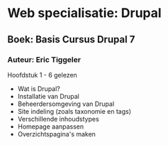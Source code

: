 # Web specialisatie: Drupal

## Boek: Basis Cursus Drupal 7
### Auteur: Eric Tiggeler

Hoofdstuk 1 - 6 gelezen
- Wat is Drupal?
- Installatie van Drupal
- Beheerdersomgeving van Drupal
- Site indeling (zoals taxonomie en tags)
- Verschillende inhoudstypes
- Homepage aanpassen 
- Overzichtspagina's maken


